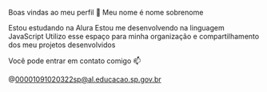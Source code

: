 Boas vindas ao meu perfil 🙌
Meu nome é nome sobrenome

Estou estudando na Alura
Estou me desenvolvendo na linguagem JavaScript
Utilizo esse espaço para minha organização e compartilhamento dos meu projetos desenvolvidos

Você pode entrar em contato comigo 📫

@00001091020322sp@al.educacao.sp.gov.br
